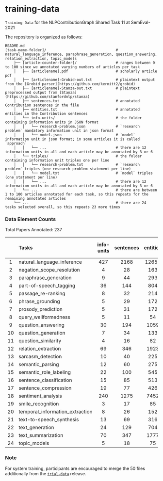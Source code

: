 # training-data
`Training Data` for the NLPContributionGraph Shared Task 11 at SemEval-2021

The repository is organized as follows:

    README.md                            
    [task-name-folder]/                                # natural_language_inference, paraphrase_generation, question_answering, relation_extraction, topic_models
        ├── [article-counter-folder]/                  # ranges between 0 to 100 since we annotated varying numbers of articles per task
        │   ├── [articlename].pdf                      # scholarly article pdf
        │   ├── [articlename]-Grobid-out.txt           # plaintext output from the [Grobid parser](https://github.com/kermitt2/grobid)
        │   ├── [articlename]-Stanza-out.txt           # plaintext preprocessed output from [Stanza](https://github.com/stanfordnlp/stanza)
        │   ├── sentences.txt                          # annotated Contribution sentences in the file
        │   ├── entities.txt                           # annotated entities in the Contribution sentences
        │   └── info-units/                            # the folder containing information units in JSON format
        │   │   └── research-problem.json              # `research problem` mandatory information unit in json format
        │   │   └── model.json                         # `model` information unit in json format; in some articles it is called `approach`
        │   │   └── ...                                # there are 12 information units in all and each article may be annotated by 3 or 6
        │   └── triples/                               # the folder containing information unit triples one per line
        │   │   └── research-problem.txt               # `research problem` triples (one research problem statement per line)
        │   │   └── model.txt                          # `model` triples (one statement per line)
        │   │   └── ...                                # there are 12 information units in all and each article may be annotated by 3 or 6
        │   └── ...                                    # there are between 1 to 100 articles annotated for each task, so this repeats for the remaining annotated articles
        └── ...                                        # there are 24 tasks selected overall, so this repeats 23 more times

### Data Element Counts

Total Papers Annotated: 237

|| Tasks | info-units | sentences | entities | total triples | total unique triples | subject | predicate | object |
| :---:  | :--- |:---:|  :---:   |   :---:  | :---: | :---: |  :---:  |   :---:   |  :---: |
|1 | natural_language_inference    |427 |2168 |12657|7969 | 7330 |3171 |1251 |5242 |
|2 | negation_scope_resolution     | 4  |28   |163  |94   |  94  | 50  | 42  | 80  |
|3 |   paraphrase_generation       |  9 |44   |293  |177  |  175 | 99  | 77  | 160 |
|4 |   part-of-speech_tagging      |36  |144  |804  |501  |  479 | 249 | 156 | 401 |
|5 |     passage_re-ranking        | 8  |32   |214  |126  |  123 | 63  | 66  | 103 |
|6 |      phrase_grounding         | 5  |29   |172  |102  |  102 | 58  | 53  | 94  |
|7 |     prosody_prediction        | 5  |31   |172  |105  |  103 | 58  | 43  | 97  |
|8 |    query_wellformedness       | 5  |11   |54   |35   |  35  | 22  | 25  | 33  |
|9 |     question_answering        |30  |194  |1059 |665  | 640  | 332 | 203 | 547 |
|10|    question_generation        | 7  |34   |133  |87   |  87  | 45  | 44  | 74  |
|11|    question_similarity        | 4  |16   |82   |51   |  51  | 30  | 26  | 49  |
|12|    relation_extraction        | 69 |346  |1923 |1154 | 1084 | 552 | 372 | 922 |
|13|     sarcasm_detection         | 10 |40   |225  |138  | 136  | 77  | 73  | 116 |
|14|     semantic_parsing          | 12 |60   |275  |183  | 180  | 91  | 74  | 157 |
|15| semantic_role_labeling        | 22 |100  |545  |338  | 318  | 163 | 137 | 288 |
|16| sentence_classification       | 15 |85   |513  |300  | 297  | 167 | 134 | 273 |
|17| sentence_compression          | 19 |77   |426  |260  | 248  | 138 | 104 | 223 |
|18|   sentiment_analysis          |240 |1275 |7452 |4517 | 4086 |1864 | 940 |2967 |
|19|   smile_recognition           | 3  |17   |85   |54   |  54  | 29  | 34  | 49  |
|20|temporal_information_extraction| 8  |26   |152  |94   |  93  | 58  | 62  | 85  |
|21|   text-to-speech_synthesis    |13  |69   |316  |197  | 192  | 103 | 98  | 174 |
|22|       text_generation         |24  |129  |704  |431  | 420  | 222 | 165 | 351 |
|23|     text_summarization        |70  |347  |1777 |1077 | 1010 | 513 | 346 | 825 |
|24|        topic_models           | 5  |18   |75   |48   |  48  | 30  | 28  | 48  |


### Note

For system training, participants are encouraged to merge the 50 files additionally from the [`trial-data`](https://github.com/ncg-task/trial-data) release.
